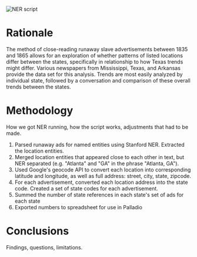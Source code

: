 ![NER script](https://cloud.githubusercontent.com/assets/6469656/2755492/929e39b4-c969-11e3-8ba7-47b3d265dd37.png)

# Rationale

The method of close-reading runaway slave advertisements between 1835 and 1865 allows for an exploration of whether patterns of listed locations differ between the states, specifically in relationship to how Texas trends might differ. Various newspapers from Mississippi, Texas, and Arkansas provide the data set for this analysis.  Trends are most easily analyzed by individual state, followed by a conversation and comparison of these overall trends between the states.

# Methodology

How we got NER running, how the script works, adjustments that had to be made.

1. Parsed runaway ads for named entities using Stanford NER. Extracted the location entities.
2. Merged location entities that appeared close to each other in text, but NER separated (e.g. "Atlanta" and "GA" in the phrase "Atlanta, GA").
3. Used Google's geocode API to convert each location into corresponding latitude and longitude, as well as full address: street, city, state, zipcode.
4. For each advertisement, converted each location address into the state code. Created a set of state codes for each advertisement.
5. Summed the number of state references in each state's set of ads for each state
6. Exported numbers to spreadsheet for use in Palladio

# Conclusions

Findings, questions, limitations.

